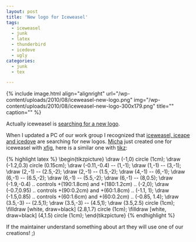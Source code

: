 ```yaml
---
layout: post
title: 'New logo for Iceweasel'
tags:
  - iceweasel
  - junk
  - latex
  - thunderbird
  - icedove
  - ugly
categories:
  - junk
  - tex

---
```


{% include image.html align="alignright" url="/wp-content/uploads/2010/08/iceweasel-new-logo.png" img="/wp-content/uploads/2010/08/iceweasel-new-logo-300x179.png" title="" caption="" %}

Actually iceweasel is <a href="http://mozilla.debian.net/en-US/logos/">searching for a new logo</a>.

When I updated a PC of our work group I recognized that <a href="http://de.wikipedia.org/wiki/Namensstreit_zwischen_Debian_und_Mozilla">iceweasel, iceape and icedove</a> are searching for new logos. <a href="http://0rpheus.net/sonstiges/neues-logo-fur-iceweasel">Micha</a> just created one for iceweasel with <a href="http://www.xfig.org/">xfig</a>, here is a similar one with <a href="http://sourceforge.net/projects/pgf/">tikz</a>:


{% highlight latex %}
\begin{tikzpicture}
\draw (-1,0) circle (1cm);
\draw (-1.2,0.3) circle (0.15cm);
\draw (-0.11,-0.4) -- (1,-1);
\draw (1,-1) -- (3,-1);
\draw (2,-1) -- (2.5,-2);
\draw (2,-1) -- (1.5,-2);
\draw (4,-1) -- (6,-1);
\draw (6,-1) -- (6.5,-2);
\draw (6,-1) -- (5.5,-2);
\draw (6,-1) -- (8,0.5);
\draw (-1.9,-0.4) .. controls +(190:1.8cm) and +(180:1.2cm) .. (-2,0);
\draw (-0.7,0.95) .. controls +(90:0.2cm) and +(60:1.8cm) .. (-1.1, 1);
\draw (-1.5,0.85) .. controls +(60:1.6cm) and +(60:0.2cm) .. (-0.85, 1.4);
\draw (3.5,-3) -- (2.5,1);
\draw (3.5,-3) -- (4.5,1);
\draw (3.5,2.5) circle (1cm);
\filldraw [white, draw=black] (2.8,1.7) circle (1cm);
\filldraw [white, draw=black] (4,1.5) circle (1cm);
\end{tikzpicture}
{% endhighlight %}




If the maintainer understand something about art they will use one of our creations! ;) 
